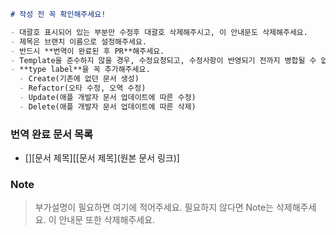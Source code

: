 ```markdown
# 작성 전 꼭 확인해주세요!

- 대괄호 표시되어 있는 부분만 수정후 대괄호 삭제해주시고, 이 안내문도 삭제해주세요.
- 제목은 브랜치 이름으로 설정해주세요.
- 반드시 **번역이 완료된 후 PR**해주세요.
- Template을 준수하지 않을 경우, 수정요청되고, 수정사항이 반영되기 전까지 병합될 수 없습니다.
- **type label**을 꼭 추가해주세요.
  - Create(기존에 없던 문서 생성)
  - Refactor(오타 수정, 오역 수정)
  - Update(애플 개발자 문서 업데이트에 따른 수정)
  - Delete(애플 개발자 문서 업데이트에 따른 삭제)
```



### 번역 완료 문서 목록

- [][문서 제목][[문서 제목](원본 문서 링크)]



### Note

> 부가설명이 필요하면 여기에 적어주세요. 필요하지 않다면 Note는 삭제해주세요. 이 안내문 또한 삭제해주세요.
